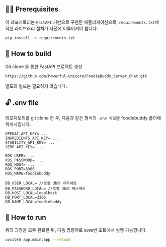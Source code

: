 
## 👩‍💻 Prerequisites
이 레포지토리는 `FastAPI` 기반으로 구현된 애플리케이션으로, `requirements.txt`에 적힌 라이브러리 설치가 사전에 이루어져야 합니다.
```bash
pip install -r requirements.txt
```

## 🔧 How to build
Git clone 을 통한 FastAPI 프로젝트 생성<br>
   ```
   https://github.com/Powerful-Unicorn/FoodieBuddy_Server_Chat.git
   ```
별도의 빌드는 필요하지 않습니다.


## 🔓 .env file
레포지토리를 git clone 한 후, 다음과 같은 형식의 `.env 파일`을 foodiebuddy 폴더에 위치시킵니다. 
```
OPENAI_API_KEY= ...
INGREDIENTS_API_KEY= ...
STABILITY_API_KEY= ...
SERP_API_KEY= ...

RDS_USER= ...
RDS_PASSWORD= ...
RDS_HOST= ...
RDS_PORT=3306
RDS_NAME=foodiebuddy

DB_USER_LOCAL= //로컬 db의 유저네임
DB_PASSWORD_LOCAL= //로컬 db의 패스워드
DB_HOST_LOCAL=localhost
DB_PORT_LOCAL=3306
DB_NAME_LOCAL=foodiebuddy

```

##  🚀 How to run
위의 과정을 모두 완료한 뒤, 다음 명령어로 `8000`번 포트에서 실행 가능합니다.
```bash
uvicorn app.main:app --reload
```


